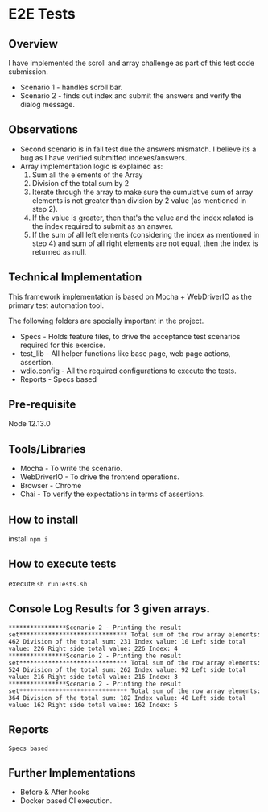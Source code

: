 # E2E Tests

## Overview
I have implemented the scroll and array challenge as part of this test code submission.
* Scenario 1 - handles scroll bar.
* Scenario 2 - finds out index and submit the answers and verify the dialog message.

## Observations
* Second scenario is in fail test due the answers mismatch. I believe its a bug as I have verified submitted indexes/answers.
* Array implementation logic is explained as:
    1. Sum all the elements of the Array 
    2. Division of the total sum by 2 
    3. Iterate through the array to make sure the cumulative sum of array elements is not greater than division by 2 value (as mentioned in step 2).
    4. If the value is greater, then that's the value and the index related is the index required to submit as an answer.
    5. If the sum of all left elements (considering the index as mentioned in step 4) and sum of all right elements are not equal, then the index is returned as null.    

## Technical Implementation
This framework implementation is based on Mocha + WebDriverIO as the primary test automation tool. 

The following folders are specially important in the project. 
* Specs - Holds feature files, to drive the acceptance test scenarios required for this exercise.
* test_lib - All helper functions like base page, web page actions, assertion.
* wdio.config - All the required configurations to execute the tests.
* Reports - Specs based

## Pre-requisite
Node 12.13.0

## Tools/Libraries
* Mocha - To write the scenario.
* WebDriverIO - To drive the frontend operations.
* Browser - Chrome
* Chai - To verify the expectations in terms of assertions.

## How to install
install
 `npm i`

## How to execute tests
execute
 `sh runTests.sh`  

## Console Log Results for 3 given arrays.
`****************Scenario 2 - Printing the result set******************************
 Total sum of the row array elements: 462
 Division of the total sum: 231
 Index value: 10
 Left side total value: 226
 Right side total value: 226
 Index: 4
 ****************Scenario 2 - Printing the result set******************************
 Total sum of the row array elements: 524
 Division of the total sum: 262
 Index value: 92
 Left side total value: 216
 Right side total value: 216
 Index: 3
 ****************Scenario 2 - Printing the result set******************************
 Total sum of the row array elements: 364
 Division of the total sum: 182
 Index value: 40
 Left side total value: 162
 Right side total value: 162
 Index: 5
`

## Reports
`Specs based`
 
## Further Implementations
* Before & After hooks
* Docker based CI execution.